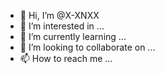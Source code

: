 - 👋 Hi, I’m @X-XNXX
- 👀 I’m interested in ...
- 🌱 I’m currently learning ...
- 💞️ I’m looking to collaborate on ...
- 📫 How to reach me ...

<!---
X-XNXX/X-XNXX is a ✨ special ✨ repository because its `README.md` (this file) appears on your GitHub profile.
You can click the Preview link to take a look at your changes.
--->
